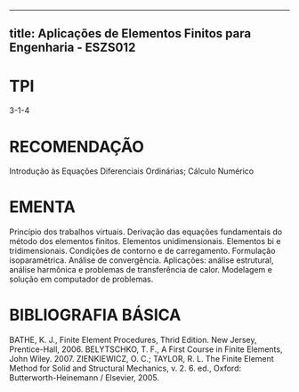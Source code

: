
---
title: Aplicações de Elementos Finitos para Engenharia - ESZS012 
---

# TPI

3-1-4

# RECOMENDAÇÃO

Introdução às Equações Diferenciais Ordinárias; Cálculo Numérico

# EMENTA

Princípio dos trabalhos virtuais. Derivação das equações fundamentais do método dos elementos finitos. Elementos unidimensionais. Elementos bi e tridimensionais. Condições de contorno e de carregamento. Formulação isoparamétrica. Análise de convergência. Aplicações: análise estrutural, análise harmônica e problemas de transferência de calor. Modelagem e solução em computador de problemas.

# BIBLIOGRAFIA BÁSICA

BATHE, K. J., Finite Element Procedures, Thrid Edition. New Jersey, Prentice-Hall, 2006.
BELYTSCHKO, T. F., A First Course in Finite Elements, John Wiley. 2007.
ZIENKIEWICZ, O. C.; TAYLOR, R. L. The Finite Element Method for Solid and Structural Mechanics, v. 2. 6. ed., Oxford: Butterworth-Heinemann / Elsevier, 2005.
        